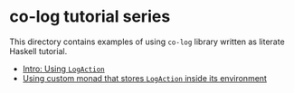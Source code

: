 # co-log tutorial series

This directory contains examples of using `co-log` library written as literate
Haskell tutorial.

* [Intro: Using `LogAction`](1-intro/Intro.md)
* [Using custom monad that stores `LogAction` inside its environment](2-custom/Custom.md)
